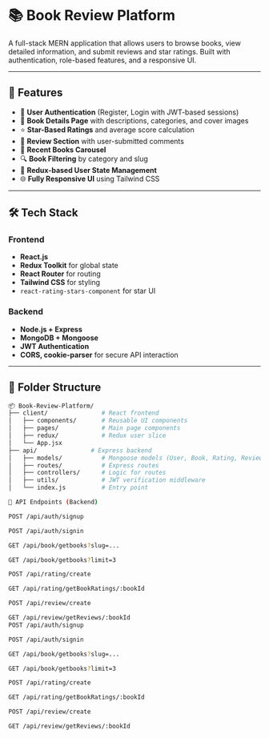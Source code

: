 # 📚 Book Review Platform

A full-stack MERN application that allows users to browse books, view detailed information, and submit reviews and star ratings. Built with authentication, role-based features, and a responsive UI.

---

## 🚀 Features

- 🔐 **User Authentication** (Register, Login with JWT-based sessions)
- 📖 **Book Details Page** with descriptions, categories, and cover images
- ⭐ **Star-Based Ratings** and average score calculation
- 📝 **Review Section** with user-submitted comments
- 🎯 **Recent Books Carousel**
- 🔍 **Book Filtering** by category and slug
- 🧠 **Redux-based User State Management**
- 🌐 **Fully Responsive UI** using Tailwind CSS

---

## 🛠 Tech Stack

### Frontend
- **React.js**
- **Redux Toolkit** for global state
- **React Router** for routing
- **Tailwind CSS** for styling
- `react-rating-stars-component` for star UI

### Backend
- **Node.js + Express**
- **MongoDB + Mongoose**
- **JWT Authentication**
- **CORS, cookie-parser** for secure API interaction

---

## 📂 Folder Structure

```bash
📦 Book-Review-Platform/
├── client/               # React frontend
│   ├── components/       # Reusable UI components
│   ├── pages/            # Main page components
│   ├── redux/            # Redux user slice
│   └── App.jsx           
├── api/               # Express backend
│   ├── models/           # Mongoose models (User, Book, Rating, Review)
│   ├── routes/           # Express routes
│   ├── controllers/      # Logic for routes
│   ├── utils/            # JWT verification middleware
│   └── index.js          # Entry point

🧪 API Endpoints (Backend)

POST /api/auth/signup

POST /api/auth/signin

GET /api/book/getbooks?slug=...

GET /api/book/getbooks?limit=3

POST /api/rating/create

GET /api/rating/getBookRatings/:bookId

POST /api/review/create

GET /api/review/getReviews/:bookId
POST /api/auth/signup

POST /api/auth/signin

GET /api/book/getbooks?slug=...

GET /api/book/getbooks?limit=3

POST /api/rating/create

GET /api/rating/getBookRatings/:bookId

POST /api/review/create

GET /api/review/getReviews/:bookId
